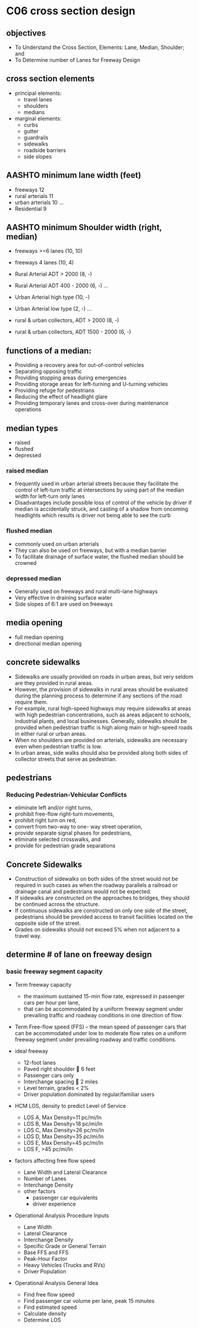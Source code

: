 # C06 cross section design


## objectives
- To Understand the Cross Section, Elements: Lane, Median, Shoulder; and
- To Determine number of Lanes for Freeway Design

## cross section elements
- principal elements:
    - travel lanes
    - shoulders
    - medians
- marginal elements:
    - curbs
    - gutter
    - guardrails
    - sidewalks
    - roadside barriers
    - side slopes

## AASHTO minimum lane width (feet)
- freeways 12
- rural arterials 11
- urban arterials 10
...
- Residential 9

## AASHTO minimum Shoulder width (right, median)
- freeways >=6 lanes (10, 10)
- freeways 4 lanes (10, 4)

- Rural Arterial ADT > 2000 (8, -)
- Rural Arterial ADT 400 - 2000 (6, -)
...
- Urban Arterial high type (10, -)
- Urban Arterial low type (2, -)
...
- rural & urban collectors, ADT > 2000 (8, -)
- rural & urban collectors, ADT 1500 - 2000 (6, -)

## functions of a median:
- Providing a recovery area for out-of-control vehicles
- Separating opposing traffic
- Providing stopping areas during emergencies
- Providing storage areas for left-turning and U-turning vehicles
- Providing refuge for pedestrians
- Reducing the effect of headlight glare
- Providing temporary lanes and cross-over during maintenance operations

## median types
- raised 
- flushed
- depressed

### raised median
- frequently used in urban arterial streets because they facilitate the control of left-turn traffic at intersections by using part of the median width for left-turn only lanes
- Disadvantages include possible loss of control of the vehicle by driver if median is accidentally struck, and casting of a shadow from oncoming headlights which results is driver not being able to see the curb


### flushed median
- commonly used on urban arterials
- They can also be used on freeways, but with a median barrier
- To facilitate drainage of surface water, the flushed median should be crowned

### depressed median
- Generally used on freeways and rural multi-lane highways
- Very effective in draining surface water
- Side slopes of 6:1 are used on freeways

## media opening
- full median opening
- directional median opening

## concrete sidewalks
- Sidewalks are usually provided on roads in urban areas, but very seldom are they
provided in rural areas.
- However, the provision of sidewalks in rural areas should be evaluated during
the planning process to determine if any sections of the road require them.
- For example, rural high-speed highways may require sidewalks at areas with
high pedestrian concentrations, such as areas adjacent to schools, industrial plants, and local businesses. Generally, sidewalks should be provided when pedestrian traffic is high along main or high-speed roads in either rural or urban areas.
- When no shoulders are provided on arterials, sidewalks are necessary even when
pedestrian traffic is low.
- In urban areas, side walks should also be provided along both sides of collector
streets that serve as pedestrian.

## pedestrians

### Reducing Pedestrian-Vehicular Conflicts
- eliminate left and/or right turns,
- prohibit free-flow right-turn movements,
- prohibit right turn on red,
- convert from two-way to one- way street operation,
- provide separate signal phases for pedestrians,
- eliminate selected crosswalks, and
- provide for pedestrian grade separations


## Concrete Sidewalks
- Construction of sidewalks on both sides of the street would not be required in such cases as when the roadway parallels a railroad or drainage canal and pedestrians would not be expected.
- If sidewalks are constructed on the approaches to bridges, they should be continued across the structure.
- If continuous sidewalks are constructed on only one side of the street, pedestrians should be provided access to transit facilities located on the opposite side of the street.
- Grades on sidewalks should not exceed 5% when not adjacent to a
travel way.

## determine # of lane on freeway design

### basic freeway segment capacity

- Term freeway capacity
    - the maximum sustained 15-min flow rate, expressed in passenger cars per hour per lane, 
    - that can be accommodated by a uniform freeway segment under prevailing traffic and roadway conditions in one direction of flow.

- Term Free-flow speed (FFS)
    – the mean speed of passenger cars that can be accommodated under low to moderate flow rates on a uniform freeway segment under prevailing roadway and traffic conditions.
- ideal freeway
	- 12-foot lanes
	- Paved right shoulder  6 feet
	- Passenger cars only
	- Interchange spacing  2 miles
	- Level terrain, grades < 2%
	- Driver population dominated by regular/familiar users

- HCM LOS, density to predict Level of Service
	- LOS A, Max Density=11 pc/mi/ln
	- LOS B, Max Density=18 pc/mi/ln
	- LOS C, Max Density=26 pc/mi/ln
	- LOS D, Max Density=35 pc/mi/ln
	- LOS E, Max Density=45 pc/mi/ln
	- LOS F, >45 pc/mi/ln

- factors affecting free flow speed
    - Lane Width and Lateral Clearance
    - Number of Lanes
    - Interchange Density
    - other factors
        - passenger car equivalents
        - driver experience

- Operational Analysis Procedure Inputs
	- Lane Width
	- Lateral Clearance
	- Interchange Density
	- Specific Grade or General Terrain
	- Base FFS and FFS
	- Peak-Hour Factor
	- Heavy Vehicles (Trucks and RVs)
	- Driver Population

- Operational Analysis General Idea
    - Find free flow speed
    - Find passenger car volume per lane, peak 15 minutes
    - Find estimated speed
    - Calculate density
    - Determine LOS






